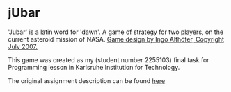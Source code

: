 # jUbar

'Jubar' is a latin word for 'dawn'.
A game of strategy for two players, on the current asteroid mission of NASA.
[Game design by Ingo Althöfer, Copyright July 2007.](https://www.althofer.de/dawn-11-15.html)

This game was created as my (student number 2255103) final task for Programming lesson in Karlsruhe Institution for Technology.

The original assignment description can be found [here](assignment.pdf)
